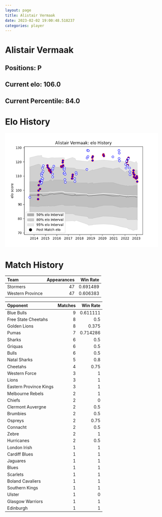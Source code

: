 ```yaml
---  
layout: page  
title: Alistair Vermaak  
date: 2023-02-02 19:00:48.518237  
categories: player  
---
```

# Alistair Vermaak

## Positions: P

## Current elo: 106.0

## Current Percentile: 84.0

# Elo History


![elo history](history_AlistairVermaak.png)
# Match History


| Team             |   Appearances |   Win Rate |
|:-----------------|--------------:|-----------:|
| Stormers         |            47 |   0.691489 |
| Western Province |            47 |   0.606383 |

| Opponent               |   Matches |   Win Rate |
|:-----------------------|----------:|-----------:|
| Blue Bulls             |         9 |   0.611111 |
| Free State Cheetahs    |         8 |   0.5      |
| Golden Lions           |         8 |   0.375    |
| Pumas                  |         7 |   0.714286 |
| Sharks                 |         6 |   0.5      |
| Griquas                |         6 |   0.5      |
| Bulls                  |         6 |   0.5      |
| Natal Sharks           |         5 |   0.8      |
| Cheetahs               |         4 |   0.75     |
| Western Force          |         3 |   1        |
| Lions                  |         3 |   1        |
| Eastern Province Kings |         3 |   1        |
| Melbourne Rebels       |         2 |   1        |
| Chiefs                 |         2 |   0        |
| Clermont Auvergne      |         2 |   0.5      |
| Brumbies               |         2 |   0.5      |
| Ospreys                |         2 |   0.75     |
| Connacht               |         2 |   0.5      |
| Zebre                  |         2 |   1        |
| Hurricanes             |         2 |   0.5      |
| London Irish           |         1 |   1        |
| Cardiff Blues          |         1 |   1        |
| Jaguares               |         1 |   1        |
| Blues                  |         1 |   1        |
| Scarlets               |         1 |   1        |
| Boland Cavaliers       |         1 |   1        |
| Southern Kings         |         1 |   1        |
| Ulster                 |         1 |   0        |
| Glasgow Warriors       |         1 |   1        |
| Edinburgh              |         1 |   1        |